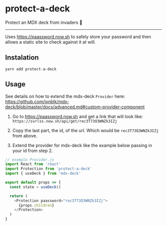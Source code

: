 # protect-a-deck

Protect an MDX deck from invaders 👾

---

Uses https://paassword.now.sh to safely store your password and then allows a static site to check against it at will.

## Instalation

`yarn add protect-a-deck`

## Usage

See details on how to extend the mdx-deck `Provider` here: https://github.com/jxnblk/mdx-deck/blob/master/docs/advanced.md#custom-provider-component

1. Go to https://paassword.now.sh and get a link that will look like: `https://svrlss.now.sh/api/get/rec3T73O3WNZk3IZj`

2. Copy the last part, the id, of the url. Which would be `rec3T73O3WNZk3IZj` from above.

3. Extend the provider for mdx-deck like the example below passing in your id from step 2.

```JavaScript
// example Provider.js
import React from 'react'
import Protection from 'protect-a-deck'
import { useDeck } from 'mdx-deck'

export default props => {
  const state = useDeck()

  return (
    <Protection paassword="rec3T73O3WNZk3IZj">
      {props.children}
    </Protection>
  )
}
```
